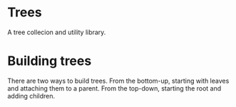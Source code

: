 Trees
=====

A tree collecion and utility library.

Building trees
==============

There are two ways to build trees. From the bottom-up, starting with leaves and attaching them to a parent. From the top-down, starting the root and adding children.

